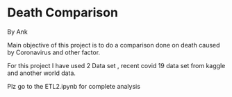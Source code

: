 # Death Comparison 
By Ank

Main objective of this project is to do a comparison done on death caused by Coronavirus and other factor.

For this project I have used 2 Data set , recent covid 19 data set from kaggle and another world data.

Plz go to the ETL2.ipynb for complete analysis


